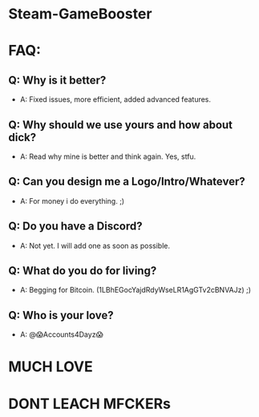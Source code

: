 # Steam-GameBooster


# FAQ:
## Q: Why is it better?
- A: Fixed issues, more efficient, added advanced features.


## Q: Why should we use yours and how about dick?
- A: Read why mine is better and think again. Yes, stfu.


## Q: Can you design me a Logo/Intro/Whatever?
- A: For money i do everything. ;)


## Q: Do you have a Discord?
- A: Not yet. I will add one as soon as possible.


## Q: What do you do for living?
- A: Begging for Bitcoin. (1LBhEGocYajdRdyWseLR1AgGTv2cBNVAJz) ;)


## Q: Who is your love?
- A: @😱Accounts4Dayz😱



# MUCH LOVE
# DONT LEACH MFCKERs

